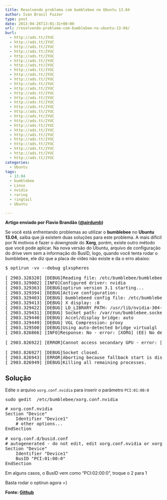 ```yaml
---
title: Resolvendo problema com bumblebee no Ubuntu 13.04
author: Ivan Brasil Fuzzer
type: post
date: 2013-04-26T13:01:31+00:00
url: /resolvendo-problema-com-bumblebee-no-ubuntu-13-04/
burl:
  - http://ads.tt/2YUC
  - http://ads.tt/2YUC
  - http://ads.tt/2YUC
  - http://ads.tt/2YUC
  - http://ads.tt/2YUC
  - http://ads.tt/2YUC
  - http://ads.tt/2YUC
  - http://ads.tt/2YUC
  - http://ads.tt/2YUC
  - http://ads.tt/2YUC
  - http://ads.tt/2YUC
  - http://ads.tt/2YUC
  - http://ads.tt/2YUC
  - http://ads.tt/2YUC
  - http://ads.tt/2YUC
  - http://ads.tt/2YUC
  - http://ads.tt/2YUC
  - http://ads.tt/2YUC
  - http://ads.tt/2YUC
  - http://ads.tt/2YUC
  - http://ads.tt/2YUC
  - http://ads.tt/2YUC
  - http://ads.tt/2YUC
  - http://ads.tt/2YUC
  - http://ads.tt/2YUC
  - http://ads.tt/2YUC
  - http://ads.tt/2YUC
categories:
  - Ubuntu
tags:
  - 13.04
  - bumblebee
  - Linux
  - nvidia
  - raring
  - ringtail
  - Ubuntu

---
```

**Artigo enviado por Flavio Brandão (<a href="http://twitter.com/airdumb" target="_blank" rel="nofollow">@airdumb</a>)**
  
Se você está enfrentando problemas ao utilizar o **bumblebee** no **Ubuntu 13.04**, saiba que já existem duas soluções para este problema. A mais difícil por N motivos é fazer o _downgrade_ do **Xorg**, porém, existe outro método que você pode aplicar. Na nova versão do Ubuntu, arquivo de configuração do drive vem sem a informação do BusID, logo, quando você tenta rodar o bumblebee, ele diz que a placa de vídeo não existe e da o erro abaixo:

<pre class="brush:shell">$ optirun -vv --debug glxspheres

[ 2903.328320] [DEBUG]Reading file: /etc/bumblebee/bumblebee.conf
[ 2903.329002] [INFO]Configured driver: nvidia
[ 2903.329363] [DEBUG]optirun version 3.1 starting...
[ 2903.329394] [DEBUG]Active configuration:
[ 2903.329403] [DEBUG] bumblebeed config file: /etc/bumblebee/bumblebee.conf
[ 2903.329413] [DEBUG] X display: :8
[ 2903.329422] [DEBUG] LD_LIBRARY_PATH: /usr/lib/nvidia-304-updates:/usr/lib32/nvidia-304-updates
[ 2903.329431] [DEBUG] Socket path: /var/run/bumblebee.socket
[ 2903.329440] [DEBUG] Accel/display bridge: auto
[ 2903.329449] [DEBUG] VGL Compression: proxy
[ 2903.329500] [DEBUG]Using auto-detected bridge virtualgl
[ 2903.826866] [INFO]Response: No - error: [XORG] (EE) No devices detected.

[ 2903.826922] [ERROR]Cannot access secondary GPU - error: [XORG] (EE) No devices detected.

[ 2903.826927] [DEBUG]Socket closed.
[ 2903.826943] [ERROR]Aborting because fallback start is disabled.
[ 2903.826949] [DEBUG]Killing all remaining processes.</pre>

## Solução

Edite o arquivo `xorg.conf.nvidia` para inserir o parâmetro `PCI:01:00:0`

<pre class="brush:shell">sudo gedit  /etc/bumblebee/xorg.conf.nvidia</pre>

<pre class="brush:plain"># xorg.conf.nvidia
Section "Device"
    Identifier "Device1"
    # other options...
EndSection

# xorg.conf.d/busid.conf
# autogenerated - do not edit, edit xorg.conf.nvidia or xorg.conf.nouveau instead
Section "Device"
    Identifier "Device1"
    BusID "PCI:01:00:0"
EndSection</pre>

Em alguns casos, o BusID vem como &#8220;PCI:02:00:0&#8221;, troque o 2 para 1

Basta rodar o optirun agora =)

**Fonte: <a href="https://github.com/Bumblebee-Project/Bumblebee/issues/367" target="_blank" rel="nofollow">Github</a>**